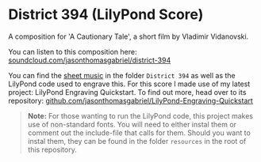 # District 394 (LilyPond Score)

 A composition for 'A Cautionary Tale', a short film by Vladimir Vidanovski.

 You can listen to this composition here: [soundcloud.com/jasonthomasgabriel/district-394](https://soundcloud.com/jasonthomasgabriel/district-394)

 You can find the [sheet music](https://github.com/jasonthomasgabriel/District-394--LilyPond-Score-/blob/main/District%20394/district-394.pdf) in the folder `District 394` as well as the LilyPond code used to engrave this. For this score I made use of my latest project: LilyPond Engraving Quickstart. To find out more, head over to its repository: [github.com/jasonthomasgabriel/LilyPond-Engraving-Quickstart](https://github.com/jasonthomasgabriel/LilyPond-Engraving-Quickstart)

> **Note:** For those wanting to run the LilyPond code, this project makes use of non-standard fonts. You will need to either instal them or comment out the include-file that calls for them. Should you want to instal them, they can be found in the folder `resources` in the root of this repository.
